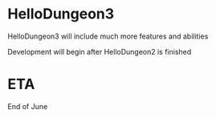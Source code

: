 HelloDungeon3
==============
HelloDungeon3 will include much more features and abilities

Development will begin after HelloDungeon2 is finished

ETA
==============
End of June
